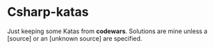 # Csharp-katas

Just keeping some Katas from **codewars**. Solutions are mine unless a [source] or an [unknown source] are specified.